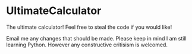 # UltimateCalculator
The ultimate calculator! Feel free to steal the code if you would like!

Email me any changes that should be made. Please keep in mind I am still learning Python. However any constructive critisism is welcomed.
